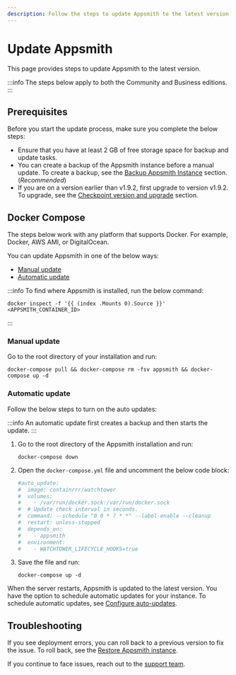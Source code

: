 ```yaml
---
description: Follow the steps to update Appsmith to the latest version.
---
```


# Update Appsmith
This page provides steps to update Appsmith to the latest version.

:::info
The steps below apply to both the Community and Business editions.
:::

## Prerequisites
Before you start the update process, make sure you complete the below steps:

* Ensure that you have at least 2 GB of free storage space for backup and update tasks.
* You can create a backup of the Appsmith instance before a manual update. To create a backup, see the [Backup Appsmith Instance](/getting-started/setup/instance-management/appsmithctl#backup-appsmith-instance) section. (_Recommended_)
* If you are on a version earlier than v1.9.2, first upgrade to version v1.9.2. To upgrade, see the [Checkpoint version and upgrade](/getting-started/setup/instance-management#checkpoint-version-and-upgrades) section.

## Docker Compose
The steps below work with any platform that supports Docker. For example, Docker, AWS AMI, or DigitalOcean.

You can update Appsmith in one of the below ways:

* [Manual update](#manual-update)
* [Automatic update](#automatic-update)

:::info
To find where Appsmith is installed, run the below command:

```
docker inspect -f '{{ (index .Mounts 0).Source }}' <APPSMITH_CONTAINER_ID>
```
:::

### Manual update
Go to the root directory of your installation and run:

```
docker-compose pull && docker-compose rm -fsv appsmith && docker-compose up -d
```

### Automatic update

Follow the below steps to turn on the auto updates:

:::info
An automatic update first creates a backup and then starts the update.
:::

1. Go to the root directory of the Appsmith installation and run:

   ```
   docker-compose down
   ```

2. Open the `docker-compose.yml` file and uncomment the below code block:
   
   ```yaml
   #auto_update:
   #  image: containrrr/watchtower
   #  volumes:
   #    - /var/run/docker.sock:/var/run/docker.sock
   #  # Update check interval in seconds.
   #  command: --schedule "0 0 * ? * *" --label-enable --cleanup
   #  restart: unless-stopped
   #  depends_on:
   #    - appsmith
   #  environment:
   #    - WATCHTOWER_LIFECYCLE_HOOKS=true
   ```

3. Save the file and run:

   ```
   docker-compose up -d
   ```

When the server restarts, Appsmith is updated to the latest version. You have the option to schedule automatic updates for your instance. To schedule automatic updates, see [Configure auto-updates](/getting-started/setup/instance-management/maintenance-window#adding-a-configurable-maintenance-window-for-appsmiths-auto-updates).

## Troubleshooting

If you see deployment errors, you can roll back to a previous version to fix the issue. To roll back, see the [Restore Appsmith instance](/getting-started/setup/instance-management/appsmithctl#restore-appsmith-instance). 

If you continue to face issues, reach out to the [support team](mailto:support@appsmith.com).
